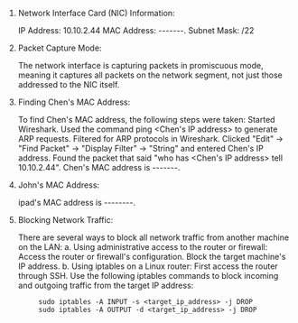 1. Network Interface Card (NIC) Information:

    IP Address: 10.10.2.44
    MAC Address: -------.
    Subnet Mask: /22

2. Packet Capture Mode:

    The network interface is capturing packets in promiscuous mode, meaning it captures all packets on the network segment, not just those addressed to the NIC itself.

3. Finding Chen's MAC Address:

    To find Chen's MAC address, the following steps were taken:
        Started Wireshark.
        Used the command ping <Chen's IP address> to generate ARP requests.
        Filtered for ARP protocols in Wireshark.
        Clicked "Edit" -> "Find Packet" -> "Display Filter" -> "String" and entered Chen's IP address.
        Found the packet that said "who has <Chen's IP address> tell 10.10.2.44".
    Chen's MAC address is -------.

4. John's MAC Address:

    ipad's MAC address is --------.

5. Blocking Network Traffic:

    There are several ways to block all network traffic from another machine on the LAN:
        a. Using administrative access to the router or firewall:
            Access the router or firewall's configuration.
            Block the target machine's IP address.
        b. Using iptables on a Linux router:
            First access the router through SSH.
            Use the following iptables commands to block incoming and outgoing traffic from the target IP address:

            sudo iptables -A INPUT -s <target_ip_address> -j DROP
            sudo iptables -A OUTPUT -d <target_ip_address> -j DROP
